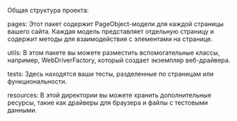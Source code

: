 Общая структура проекта:

pages: Этот пакет содержит PageObject-модели для каждой страницы вашего сайта. Каждая модель представляет отдельную страницу и содержит методы для взаимодействия с элементами на странице.

utils: В этом пакете вы можете разместить вспомогательные классы, например, WebDriverFactory, который создает экземпляр веб-драйвера.

tests: Здесь находятся ваши тесты, разделенные по страницам или функциональности.

resources: В этой директории вы можете хранить дополнительные ресурсы, такие как драйверы для браузера и файлы с тестовыми данными.